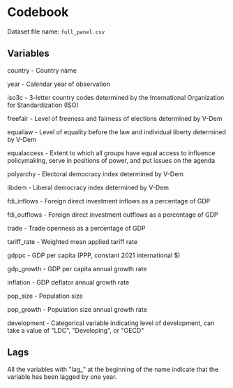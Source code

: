 # Codebook

Dataset file name: `full_panel.csv`

## Variables
country - Country name

year - Calendar year of observation

iso3c - 3-letter country codes determined by the International Organization for Standardization (ISO)

freefair - Level of freeness and fairness of elections determined by V-Dem

equallaw - Level of equality before the law and individual liberty determined by V-Dem

equalaccess - Extent to which all groups have equal access to influence policymaking, serve in positions of power, and put issues on the agenda

polyarchy - Electoral democracy index determined by V-Dem

libdem - Liberal democracy index determined by V-Dem

fdi_inflows - Foreign direct investment inflows as a percentage of GDP

fdi_outflows - Foreign direct investment outflows as a percentage of GDP 

trade - Trade openness as a percentage of GDP

tariff_rate - Weighted mean applied tariff rate

gdppc - GDP per capita (PPP, constant 2021 international $)

gdp_growth - GDP per capita annual growth rate

inflation - GDP deflator annual growth rate 

pop_size - Population size 

pop_growth - Population size annual growth rate

development - Categorical variable indicating level of development, can take a value of "LDC", "Developing", or "OECD"

## Lags

All the variables with "lag_" at the beginning of the name indicate that the variable has been lagged by one year. 
